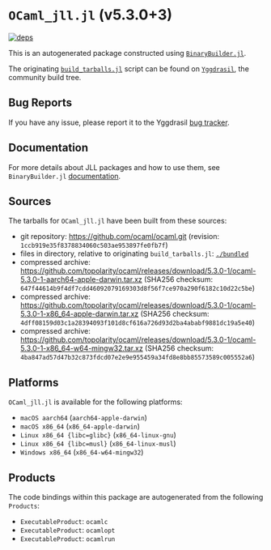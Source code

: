 # `OCaml_jll.jl` (v5.3.0+3)

[![deps](https://juliahub.com/docs/OCaml_jll/deps.svg)](https://juliahub.com/ui/Packages/General/OCaml_jll/)

This is an autogenerated package constructed using [`BinaryBuilder.jl`](https://github.com/JuliaPackaging/BinaryBuilder.jl).

The originating [`build_tarballs.jl`](https://github.com/JuliaPackaging/Yggdrasil/blob/b00e31584e95b1008fa2dd79efb84fa9db43e5fb/O/OCaml/OCaml@5.3.0/build_tarballs.jl) script can be found on [`Yggdrasil`](https://github.com/JuliaPackaging/Yggdrasil/), the community build tree.

## Bug Reports

If you have any issue, please report it to the Yggdrasil [bug tracker](https://github.com/JuliaPackaging/Yggdrasil/issues).

## Documentation

For more details about JLL packages and how to use them, see `BinaryBuilder.jl` [documentation](https://docs.binarybuilder.org/stable/jll/).

## Sources

The tarballs for `OCaml_jll.jl` have been built from these sources:

* git repository: https://github.com/ocaml/ocaml.git (revision: `1ccb919e35f8378834060c503ae953897fe0fb7f`)
* files in directory, relative to originating `build_tarballs.jl`: [`./bundled`](https://github.com/JuliaPackaging/Yggdrasil/tree/b00e31584e95b1008fa2dd79efb84fa9db43e5fb/O/OCaml/OCaml@5.3.0/bundled)
* compressed archive: https://github.com/topolarity/ocaml/releases/download/5.3.0-1/ocaml-5.3.0-1-aarch64-apple-darwin.tar.xz (SHA256 checksum: `647f44614b9f4df7cdd46092079169303d8f56f7ce970a290f6182c10d22c5be`)
* compressed archive: https://github.com/topolarity/ocaml/releases/download/5.3.0-1/ocaml-5.3.0-1-x86_64-apple-darwin.tar.xz (SHA256 checksum: `4dff08159d03c1a28394093f101d8cf616a726d93d2ba4ababf9881dc19a5e40`)
* compressed archive: https://github.com/topolarity/ocaml/releases/download/5.3.0-1/ocaml-5.3.0-1-x86_64-w64-mingw32.tar.xz (SHA256 checksum: `4ba847ad57d47b32c873fdcd07e2e9e955459a34fd8e8bb85573589c005552a6`)

## Platforms

`OCaml_jll.jl` is available for the following platforms:

* `macOS aarch64` (`aarch64-apple-darwin`)
* `macOS x86_64` (`x86_64-apple-darwin`)
* `Linux x86_64 {libc=glibc}` (`x86_64-linux-gnu`)
* `Linux x86_64 {libc=musl}` (`x86_64-linux-musl`)
* `Windows x86_64` (`x86_64-w64-mingw32`)

## Products

The code bindings within this package are autogenerated from the following `Products`:

* `ExecutableProduct`: `ocamlc`
* `ExecutableProduct`: `ocamlopt`
* `ExecutableProduct`: `ocamlrun`
